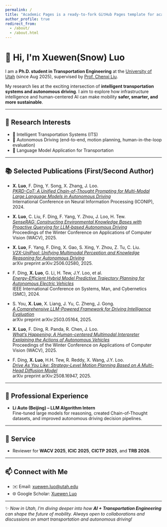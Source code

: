 ```yaml
---
permalink: /
title: "Academic Pages is a ready-to-fork GitHub Pages template for academic personal websites"
author_profile: true
redirect_from: 
  - /about/
  - /about.html
---
```

# 👋 Hi, I'm Xuewen(Snow) Luo

I am a **Ph.D. student in Transportation Engineering** at the [University of Utah](https://www.utah.edu/) (since Aug 2025), supervised by [Prof. Chenxi Liu](https://chenxiliu-dylan.github.io).  

My research lies at the exciting intersection of **intelligent transportation systems and autonomous driving**. I aim to explore how infrastructure intelligence and human-centered AI can make mobility **safer, smarter, and more sustainable**.  

---

## 🔬 Research Interests

- 🚦 Intelligent Transportation Systems (ITS)  
- 🚗 Autonomous Driving (end-to-end, motion planning, human-in-the-loop evaluation)  
- 🤖 Language Model Application for Transportation  

---

## 📚 Selected Publications (First/Second Author)

- **X. Luo**, F. Ding, Y. Song, X. Zhang, J. Loo.  
  [*PKRD-CoT: A Unified Chain-of-Thought Prompting for Multi-Modal Large Language Models in Autonomous Driving*](https://doi.org/10.1007/978-981-97-2210-6_5)  
  International Conference on Neural Information Processing (ICONIP), 2024.  

- **X. Luo**, C. Liu, F. Ding, F. Yang, Y. Zhou, J. Loo, H. Tew.  
  [*SenseRAG: Constructing Environmental Knowledge Bases with Proactive Querying for LLM-based Autonomous Driving*](https://openaccess.thecvf.com/content/WACV2025/html/Luo_SenseRAG_Constructing_Environmental_Knowledge_Bases_with_Proactive_Querying_for_LLM-based_WACV_2025_paper.html)  
  Proceedings of the Winter Conference on Applications of Computer Vision (WACV), 2025.  

- **X. Luo**, F. Yang, F. Ding, X. Gao, S. Xing, Y. Zhou, Z. Tu, C. Liu.  
  [*V2X-UniPool: Unifying Multimodal Perception and Knowledge Reasoning for Autonomous Driving*](https://arxiv.org/abs/2506.02580)  
  arXiv preprint arXiv:2506.02580, 2025.  

- F. Ding, **X. Luo**, G. Li, H. Tew, J.Y. Loo, et al.  
  [*Energy-Efficient Hybrid Model Predictive Trajectory Planning for Autonomous Electric Vehicles*](https://doi.org/10.1109/SMC60771.2024.123456)  
  IEEE International Conference on Systems, Man, and Cybernetics (SMC), 2024.  

- S. You, **X. Luo**, X. Liang, J. Yu, C. Zheng, J. Gong.  
  [*A Comprehensive LLM-Powered Framework for Driving Intelligence Evaluation*](https://arxiv.org/abs/2503.05164)  
  arXiv preprint arXiv:2503.05164, 2025.  

- **X. Luo**, F. Ding, R. Panda, R. Chen, J. Loo.  
  [*What’s Happening: A Human-centered Multimodal Interpreter Explaining the Actions of Autonomous Vehicles*](https://openaccess.thecvf.com/content/WACV2025/html/Luo_Whats_Happening_A_Human-centered_Multimodal_Interpreter_Explaining_the_Actions_of_Autonomous_Vehicles_WACV_2025_paper.html)  
  Proceedings of the Winter Conference on Applications of Computer Vision (WACV), 2025.  

- F. Ding, **X. Luo**, H.H. Tew, R. Reddy, X. Wang, J.Y. Loo.  
  [*Drive As You Like: Strategy-Level Motion Planning Based on A Multi-Head Diffusion Model*](https://arxiv.org/abs/2508.16947)  
  arXiv preprint arXiv:2508.16947, 2025.  

---

## 💼 Professional Experience

- **Li Auto (Beijing) – LLM Algorithm Intern**  
  Fine-tuned large models for reasoning, created Chain-of-Thought datasets, and improved autonomous driving decision pipelines.  

---

## 🎤 Service

- Reviewer for **WACV 2025**, **ICIC 2025**, **CICTP 2025**, and **TRB 2026**.  

---

## 📫 Connect with Me

- ✉️ Email: [xuewen.luo@utah.edu](mailto:xuewen.luo@utah.edu)  
- 🌐 Google Scholar: [Xuewen Luo]([https://blog.csdn.net/qd1813100174?spm=1000.2115.3001.5343](https://scholar.google.com/citations?user=QzVrwt4AAAAJ&hl=en&authuser=1))  

---

✨ *Now in Utah, I’m diving deeper into how **AI + Transportation Engineering** can shape the future of mobility. Always open to collaborations and discussions on smart transportation and autonomous driving!*  

